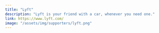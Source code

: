 ```yaml
---
title: "Lyft"
description: "Lyft is your friend with a car, whenever you need one."
link: https://www.lyft.com/
image: "/assets/img/supporters/lyft.png"
---
```

